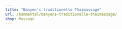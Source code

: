 ```yaml
---
title: "Banyen's traditionelle Thaimassage"
url: /bammental/banyens-traditionelle-thaimassage/
shop: Massage
---
```


